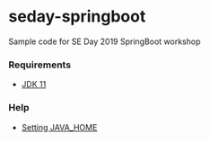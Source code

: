 # seday-springboot
Sample code for SE Day 2019 SpringBoot workshop

### Requirements

 - [JDK 11](https://jdk.java.net/archive/)
 
### Help

 - [Setting JAVA_HOME](https://www.baeldung.com/java-home-on-windows-7-8-10-mac-os-x-linux)
 
 
